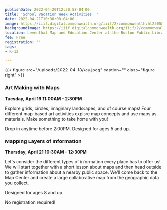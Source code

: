 ```yaml
---
publishDate: 2022-04-20T12:30:58-04:00
title: 'School Vacation Week Activities  '
date: 2022-04-21T10:30:00-04:00
image: https://iiif.digitalcommonwealth.org/iiif/2/commonwealth:ht250586p/full/full/0/default.jpg
backgroundImage: https://iiif.digitalcommonwealth.org/iiif/2/commonwealth:ht250586p/full/full/0/default.jpg
location: Leventhal Map and Education Center at the Boston Public Library
fee: Free
registration: ''
tags:
- K-12

---
```

{{< figure src="/uploads/2022-04-13/key.jpeg" caption="" class="figure-right" >}}

### **Art Making with Maps**

**Tuesday, April 19 11:00AM - 2:30PM**

Explore grids, circles, imaginary landscapes, and of course maps! Four different map-based art activities explore map concepts and use maps as materials. Make something to take home with you!

Drop in anytime before 2:00PM. Designed for ages 5 and up.

### Mapping Layers of Information

**Thursday, April 21 10:30AM – 12:30PM**

Let's consider the different types of information every place has to offer us! We will start together with a short lesson about maps and then head outside to gather information about a nearby public space. We'll come back to the Map Center and create a large collaborative map from the geographic data you collect.

Designed for ages 8 and up.

No registration required!